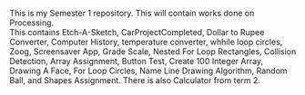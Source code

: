 This is my Semester 1 repository.  This will contain works done on Processing.  
This contains Etch-A-Sketch, CarProjectCompleted, Dollar to Rupee Converter, Computer History, temperature converter, whhile loop circles, Zoog, Screensaver App, Grade Scale, Nested For Loop Rectangles, Collision Detection, Array Assignment, Button Test, Create 100 Integer Array, Drawing A Face, For Loop Circles, Name Line Drawing Algorithm, Random Ball, and Shapes Assignment.
There is also Calculator from term 2.
